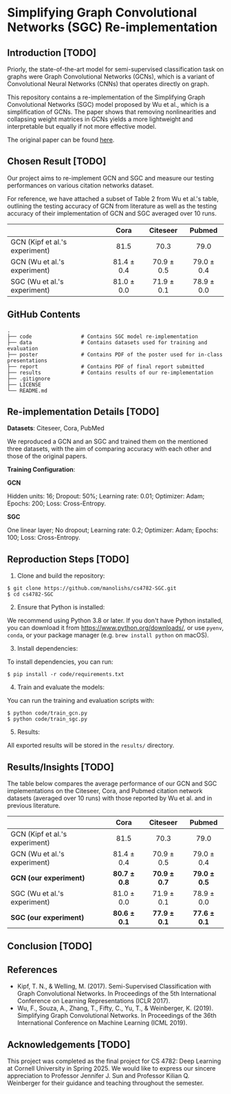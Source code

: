 # Simplifying Graph Convolutional Networks (SGC) Re-implementation

## Introduction [TODO]

Priorly, the state-of-the-art model for semi-supervised classification task on graphs were Graph Convolutional Networks (GCNs), which is a variant of Convolutional Neural Networks (CNNs) that operates directly on graph.

This repository contains a re-implementation of the Simplifying Graph Convolutional Networks (SGC) model proposed by Wu et al., which is a simplification of GCNs. The paper shows that removing nonlinearities and collapsing weight matrices in GCNs yields a more lightweight and interpretable but equally if not more effective model.

The original paper can be found [here](https://arxiv.org/abs/1902.07153).

## Chosen Result [TODO]

Our project aims to re-implement GCN and SGC and measure our testing performances on various citation networks dataset.

For reference, we have attached a subset of Table 2 from Wu et al.'s table, outlining the testing accuracy of GCN from literature as well as the testing accuracy of their implementation of GCN and SGC averaged over 10 runs.

|                                               | Cora       |  Citeseer  | Pubmed      | 
|:-                                             |:-:         |:-:         |:-:          |
| GCN (Kipf et al.'s experiment)                | 81.5       | 70.3       | 79.0        |
| GCN (Wu et al.'s experiment)                  | 81.4 ± 0.4 | 70.9 ± 0.5 | 79.0 ± 0.4  |
| SGC (Wu et al.'s experiment)                  | 81.0 ± 0.0 | 71.9 ± 0.1 | 78.9 ± 0.0  |

## GitHub Contents
    .
    ├── code                # Contains SGC model re-implementation
    ├── data                # Contains datasets used for training and evaluation
    ├── poster              # Contains PDF of the poster used for in-class presentations
    ├── report              # Contains PDF of final report submitted
    ├── results             # Contains results of our re-implementation
    ├── .gitignore
    ├── LICENSE
    └── README.md

## Re-implementation Details [TODO]

**Datasets**: Citeseer​, Cora, PubMed

We reproduced a GCN and an SGC and trained them on the mentioned three datasets, with the aim of comparing accuracy with each other and those of the original papers.​

**Training Configuration**:​

**GCN​**

Hidden units: 16; Dropout: 50%; Learning rate: 0.01; Optimizer: Adam; Epochs: 200; Loss: Cross-Entropy.​

**SGC​**

One linear layer; No dropout; Learning rate: 0.2; Optimizer: Adam; Epochs: 100; Loss: Cross-Entropy.

## Reproduction Steps [TODO]
1. Clone and build the repository:

```
$ git clone https://github.com/manolishs/cs4782-SGC.git
$ cd cs4782-SGC
```

2. Ensure that Python is installed:

We recommend using Python 3.8 or later. If you don't have Python installed,
    you can download it from https://www.python.org/downloads/, or use `pyenv`, `conda`, or your package manager (e.g. `brew install python` on macOS).

3. Install dependencies:

To install dependencies, you can run:

```
$ pip install -r code/requirements.txt
```

4. Train and evaluate the models:

You can run the training and evaluation scripts with:

```
$ python code/train_gcn.py
$ python code/train_sgc.py
```

5. Results:

All exported results will be stored in the `results/` directory.

## Results/Insights [TODO]

The table below compares the average performance of our GCN and SGC implementations on the Citeseer, Cora, and Pubmed citation network datasets (averaged over 10 runs) with those reported by Wu et al. and in previous literature.

|                                     | Cora       |  Citeseer  | Pubmed      | 
|:-                                   |:-:         |:-:         |:-:          |
| GCN (Kipf et al.'s experiment)      | 81.5       | 70.3       | 79.0        |
| GCN (Wu et al.'s experiment)        | 81.4 ± 0.4 | 70.9 ± 0.5 | 79.0 ± 0.4  |
| **GCN (our experiment)**            | **80.7 ± 0.8** | **70.9 ± 0.7** | **79.0 ± 0.5**  |
| SGC (Wu et al.'s experiment)        | 81.0 ± 0.0 | 71.9 ± 0.1 | 78.9 ± 0.0  |
| **SGC (our experiment)**            | **80.6 ± 0.1** | **77.9 ± 0.1** | **77.6 ± 0.1**  |

## Conclusion [TODO]

## References
- Kipf, T. N., & Welling, M. (2017). Semi-Supervised Classification with Graph Convolutional Networks. In Proceedings of the 5th International Conference on Learning Representations (ICLR 2017).
- Wu, F., Souza, A., Zhang, T., Fifty, C., Yu, T., & Weinberger, K. (2019). Simplifying Graph Convolutional Networks. In Proceedings of the 36th International Conference on Machine Learning (ICML 2019).

## Acknowledgements [TODO]
This project was completed as the final project for CS 4782: Deep Learning at Cornell University in Spring 2025. We would like to express our sincere appreciation to Professor Jennifer J. Sun and Professor Kilian Q. Weinberger for their guidance and teaching throughout the semester.
